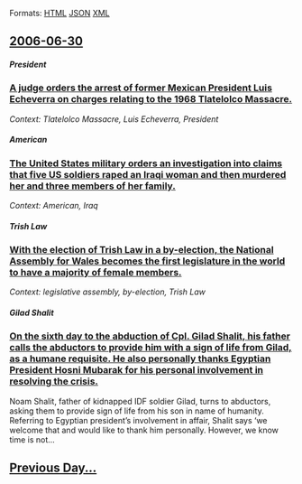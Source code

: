 
Formats: [HTML](2006/06/30/index.html)  [JSON](2006/06/30/index.json)  [XML](2006/06/30/index.xml)  

## [2006-06-30](/news/2006/06/30/index.md)

##### President
### [ A judge orders the arrest of former Mexican President Luis Echeverra on charges relating to the 1968 Tlatelolco Massacre. ](/news/2006/06/30/a-judge-orders-the-arrest-of-former-mexican-president-luis-echeverria-on-charges-relating-to-the-1968-tlatelolco-massacre.md)
_Context: Tlatelolco Massacre, Luis Echeverra, President_

##### American
### [ The United States military orders an investigation into claims that five US soldiers raped an Iraqi woman and then murdered her and three members of her family. ](/news/2006/06/30/the-united-states-military-orders-an-investigation-into-claims-that-five-us-soldiers-raped-an-iraqi-woman-and-then-murdered-her-and-three-m.md)
_Context: American, Iraq_

##### Trish Law
### [ With the election of Trish Law in a by-election, the National Assembly for Wales becomes the first legislature in the world to have a majority of female members. ](/news/2006/06/30/with-the-election-of-trish-law-in-a-by-election-the-national-assembly-for-wales-becomes-the-first-legislature-in-the-world-to-have-a-major.md)
_Context: legislative assembly, by-election, Trish Law_

##### Gilad Shalit
### [ On the sixth day to the abduction of Cpl. Gilad Shalit, his father calls the abductors to provide him with a sign of life from Gilad, as a humane requisite. He also personally thanks Egyptian President Hosni Mubarak for his personal involvement in resolving the crisis. ](/news/2006/06/30/on-the-sixth-day-to-the-abduction-of-cpl-gilad-shalit-his-father-calls-the-abductors-to-provide-him-with-a-sign-of-life-from-gilad-as-a.md)
Noam Shalit, father of kidnapped IDF soldier Gilad, turns to abductors, asking them to provide sign of life from his son in name of humanity. Referring to Egyptian president’s involvement in affair, Shalit says ‘we welcome that and would like to thank him personally. However, we know time is not...

## [Previous Day...](/news/2006/06/29/index.md)

